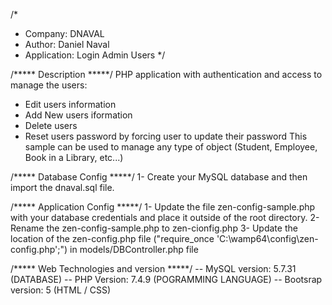 /* 
 * Company: DNAVAL
 * Author: Daniel Naval
 * Application: Login Admin Users
 */

/*****  Description  *****/
PHP application with authentication and access to manage the users:
- Edit users information
- Add New users iformation
- Delete users
- Reset users password by forcing user to update their password
This sample can be used to manage any type of object (Student, Employee, Book in a Library, etc...)

/*****  Database Config  *****/
1- Create your MySQL database and then import the dnaval.sql file.

/*****  Application Config  *****/
1- Update the file zen-config-sample.php with your database credentials and place it outside of the root directory.
2- Rename the zen-config-sample.php to zen-cionfig.php
3- Update the location of the zen-config.php file ("require_once 'C:\wamp64\config\zen-config.php';") in models/DBController.php file 

/*****  Web Technologies and version  *****/
-- MySQL version: 5.7.31  (DATABASE)
-- PHP Version: 7.4.9     (POGRAMMING LANGUAGE)
-- Bootsrap version: 5    (HTML / CSS)